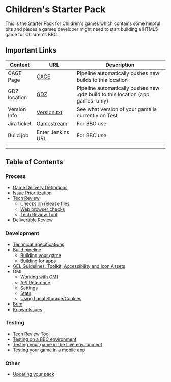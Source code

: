 # Children's Starter Pack

This is the Starter Pack for Children's games which contains some helpful bits
and pieces a games developer might need to start building a HTML5 game for
Children's BBC.

## Important Links

| Context | URL | Description |
|---------|-----|-------------|
| CAGE Page | [CAGE](https://www.bbc.co.uk/cbbc/embed/game/*gid*) | Pipeline automatically pushes new builds to this location |
| GDZ location | [GDZ](https://childrens-data-public-live.s3.amazonaws.com/childrens/assets/games/childrens-games-starter-pack/latest/starterpack.gdz) | Pipeline automatically pushes new .gdz build to this location (app games-only) |
| Version Info | [Version.txt](https://www.bbc.co.uk/childrens/assets/games/childrens-games-starter-pack/latest/version.txt) | See what version of your game is currently on Test |
| Jira ticket | [Gamestream](https://jira.dev.bbc.co.uk/browse/GAMESSTREAM-xxxx) | For BBC use |
| Build job | Enter Jenkins URL | For BBC use |

___
## Table of Contents

### Process
  * [Game Delivery Definitions](docs/game-delivery-definitions.md#game-delivery-definitions)
  * [Issue Prioritization](docs/game-delivery-definitions.md#issue-prioritization)
  * [Tech Review](docs/tech-review.md#tech-review)
    * [Checks on release files](docs/tech-review.md#checks-on-release-files)
    * [Web browser checks](docs/tech-review.md#web-browser-checks)
    * [Tech Review Tool](docs/tech-review.md#tech-review-tool)
  * [Deliverable Review](docs/deliverable-review.md#deliverable-review)

### Development
  * [Technical Specifications](docs/game-specifications.md)
  * [Build pipeline](docs/build-pipeline.md)
    * [Building your game](docs/build-pipeline.md#building-your-game)
    * [Building for apps](docs/build-pipeline.md#building-for-apps)
  * [GEL Guidelines, Toolkit, Accessibility and Icon Assets](docs/gel-guidelines.md#gel-guidelines-accessibility-and-icon-assets)
  * GMI
    * [Working with GMI](docs/working-with-gmi.md)
    * [API Reference](docs/gmi.md)
    * [Settings](docs/settings.md)
    * [Stats](docs/stats.md#stats)
    * [Using Local Storage/Cookies](docs/data-storage.md#using-local-storagecookies)
  * [Brim](docs/brim.md#brim)
  * [Known Issues](docs/known-issues.md)

### Testing
  * [Tech Review Tool](docs/tech-review-tool.md#tech-review-tool)
  * [Testing on a BBC environment](docs/testing-on-bbc.md)
  * [Testing your game in the Live environment](docs/testing-on-cbbc-page.md#testing-your-game-in-the-live-environment)
  * [Testing your game in a mobile app](docs/testing-in-a-mobile-app.md#testing-in-a-mobile-app)

### Other
* [Updating your pack](docs/updating-starter-pack.md)
